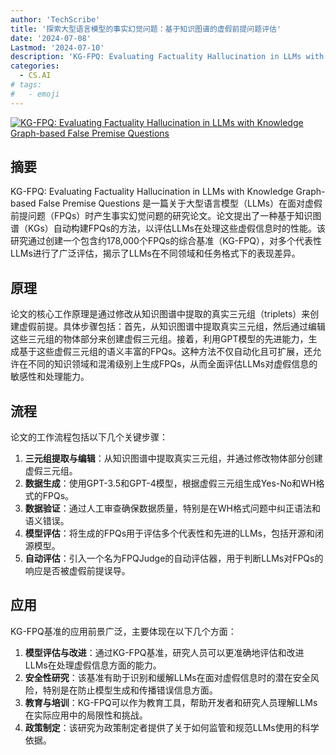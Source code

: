 ```yaml
---
author: 'TechScribe'
title: '探索大型语言模型的事实幻觉问题：基于知识图谱的虚假前提问题评估'
date: '2024-07-08'
Lastmod: '2024-07-10'
description: 'KG-FPQ: Evaluating Factuality Hallucination in LLMs with Knowledge Graph-based False Premise Questions'
categories:
  - CS.AI
# tags:
#   - emoji
---
```


[![KG-FPQ: Evaluating Factuality Hallucination in LLMs with Knowledge Graph-based False Premise Questions](https://arxiv-research-1301205113.cos.ap-guangzhou.myqcloud.com/images/2407.05868v1.pdf_0.jpg)](https://arxiv.org/abs/2407.05868v1)

## 摘要

KG-FPQ: Evaluating Factuality Hallucination in LLMs with Knowledge Graph-based False Premise Questions 是一篇关于大型语言模型（LLMs）在面对虚假前提问题（FPQs）时产生事实幻觉问题的研究论文。论文提出了一种基于知识图谱（KGs）自动构建FPQs的方法，以评估LLMs在处理这些虚假信息时的性能。该研究通过创建一个包含约178,000个FPQs的综合基准（KG-FPQ），对多个代表性LLMs进行了广泛评估，揭示了LLMs在不同领域和任务格式下的表现差异。<!--more-->

## 原理

论文的核心工作原理是通过修改从知识图谱中提取的真实三元组（triplets）来创建虚假前提。具体步骤包括：首先，从知识图谱中提取真实三元组，然后通过编辑这些三元组的物体部分来创建虚假三元组。接着，利用GPT模型的先进能力，生成基于这些虚假三元组的语义丰富的FPQs。这种方法不仅自动化且可扩展，还允许在不同的知识领域和混淆级别上生成FPQs，从而全面评估LLMs对虚假信息的敏感性和处理能力。

## 流程

论文的工作流程包括以下几个关键步骤：
1. **三元组提取与编辑**：从知识图谱中提取真实三元组，并通过修改物体部分创建虚假三元组。
2. **数据生成**：使用GPT-3.5和GPT-4模型，根据虚假三元组生成Yes-No和WH格式的FPQs。
3. **数据验证**：通过人工审查确保数据质量，特别是在WH格式问题中纠正语法和语义错误。
4. **模型评估**：将生成的FPQs用于评估多个代表性和先进的LLMs，包括开源和闭源模型。
5. **自动评估**：引入一个名为FPQJudge的自动评估器，用于判断LLMs对FPQs的响应是否被虚假前提误导。

## 应用

KG-FPQ基准的应用前景广泛，主要体现在以下几个方面：
1. **模型评估与改进**：通过KG-FPQ基准，研究人员可以更准确地评估和改进LLMs在处理虚假信息方面的能力。
2. **安全性研究**：该基准有助于识别和缓解LLMs在面对虚假信息时的潜在安全风险，特别是在防止模型生成和传播错误信息方面。
3. **教育与培训**：KG-FPQ可以作为教育工具，帮助开发者和研究人员理解LLMs在实际应用中的局限性和挑战。
4. **政策制定**：该研究为政策制定者提供了关于如何监管和规范LLMs使用的科学依据。
